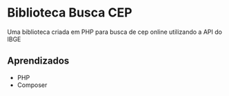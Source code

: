 # Biblioteca Busca CEP

Uma biblioteca criada em PHP para busca de cep online utilizando a API do IBGE

## Aprendizados

- PHP
- Composer

